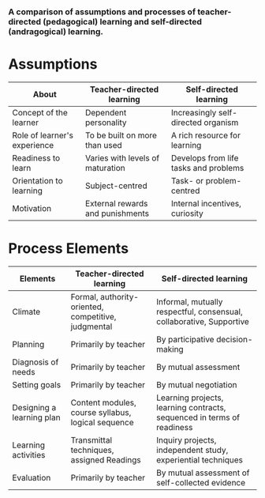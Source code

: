 ### A comparison of assumptions and processes of teacher-directed (pedagogical) learning and self-directed (andragogical) learning.

# Assumptions


| About | Teacher-directed learning  | Self-directed learning
| --- | --- | ---
| Concept of the learner | Dependent personality | Increasingly self-directed organism
| Role of learner's experience | To be built on more than used | A rich resource for learning
| Readiness to learn | Varies with levels of maturation | Develops from life tasks and problems
| Orientation to learning | Subject-centred | Task- or problem-centred
| Motivation | External rewards and punishments | Internal incentives, curiosity


# Process Elements


| Elements | Teacher-directed learning  | Self-directed learning
| --- | --- | ---
| Climate | Formal, authority-oriented, competitive, judgmental | Informal, mutually respectful, consensual, collaborative, Supportive
| Planning | Primarily by teacher | By participative decision-making
| Diagnosis of needs | Primarily by teacher | By mutual assessment
| Setting goals | Primarily by teacher | By mutual negotiation
| Designing a learning plan | Content modules, course syllabus, logical sequence | Learning projects, learning contracts, sequenced in terms of readiness
| Learning activities | Transmittal techniques, assigned Readings | Inquiry projects, independent study, experiential techniques
| Evaluation | Primarily by teacher | By mutual assessment of self-collected evidence
